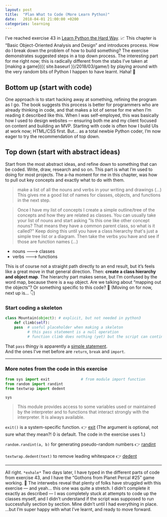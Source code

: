 ```yaml
---
layout: post
title:  "Plan What to Code (More Learn Python)"
date:   2018-04-01 21:00:00 +0200
categories: learning
---
```


I’ve reached exercise 43 in [Learn Python the Hard Way](https://learnpythonthehardway.org/). 📈 This chapter is “Basic Object-Oriented Analysis and Design” and introduces process. How do I break down the problem of how to build something? The exercise demonstrates suggested steps in a top down process. The interesting part for me right now; this is radically different from the stabs I’ve taken at [making a game]({{ site.baseurl }}/2018/03/game/) by playing around with the very random bits of Python I happen to have learnt. Haha! 🙊

## Bottom up (start with code)

One approach is to start hacking away at something, refining the program as I go. The book suggests this process is better for programmers who are already thinking in code, and that makes a lot of sense for me when I’m reading it described like this. When I was self-employed, this was basically how I used to design websites — ensuring both me and my client focused on content and building an MVP. Starting with code is often how I build UIs at work now; HTML/CSS first. But… as a total newbie Python coder, I’m now eager to try the recommendation of top down.

## Top down (start with abstract ideas)

Start from the most abstract ideas, and refine down to something that can be coded. Write, draw, research and so on. This part is what I’m used to doing for most projects. The a-ha moment for me in this chapter, was how to pull out key concepts and exactly what to do with them.

> make a list of all the nouns and verbs in your writing and drawings (…) This gives me a good list of names for classes, objects, and functions in the next step.

> Once I have my list of concepts I create a simple outline/tree of the concepts and how they are related as classes. You can usually take your list of nouns and start asking "Is this one like other concept nouns? That means they have a common parent class, so what is it called?" Keep doing this until you have a class hierarchy that's just a simple tree list or a diagram. Then take the verbs you have and see if those are function names (…)

* nouns ---> classes
* verbs ---> functions

This is of course not a straight path directly to an end result, but it’s feels like a great move in that general direction. Then: **create a class hierarchy and object map**. The hierarchy part makes sense, but I’m confused by the word map, because there is a `map` object. Are we talking about “mapping out the objects”? Or something specific to this code? 🤔 (Moving on for now, next up is… 👇)

### Start coding a skeleton

```python
class Mountain(object): # explicit, but not needed in python3
    def climb(self):
    pass  # useful placeholder when making a skeleton
          # this pass statement is a null operation
          # function climb does nothing (yet) but the script can continue
```

That `pass` thingy is apparently a [simple statement](
https://docs.python.org/3/reference/simple_stmts.html).<br>
And the ones I’ve met before are `return`, `break` and `import`.

---

### More notes from the code in this exercise

```python
from sys import exit              # from module import function
from random import randint
from textwrap import dedent
```

`sys`
> This module provides access to some variables used or maintained by the interpreter and to functions that interact strongly with the interpreter. It is always available.

`exit()` is a system-specific function. 👉 [exit](https://docs.python.org/3/library/sys.html#sys.exit) (The argument is optional, not sure what they mean?! 0 is default. The code in the exercise uses 1.)  

`random.randint(a, b)` for generating pseudo-random numbers 👉 [randint](https://docs.python.org/3/library/random.html)

`textwrap.dedent(text)` to remove leading whitespace  👉 [dedent](https://docs.python.org/3/library/textwrap.html?highlight=textwrap#textwrap.dedent)

---

All right. `*exhale*` Two days later, I have typed in the different parts of code from exercise 43, and I have the “Gothons from Planet Percal #25” game working. 🎉 The interwebs reveal that plenty of folks have struggled with this exercise — and yeah… this one was quite a stretch. I didn’t complete it exactly as described — I was completely stuck at attempts to code up the classes myself, and I didn’t understand if the script was supposed to run successfully section by section. Mine didn’t until I had everything in place. …but I’m super happy with what I’ve learnt, and ready to move forward.

